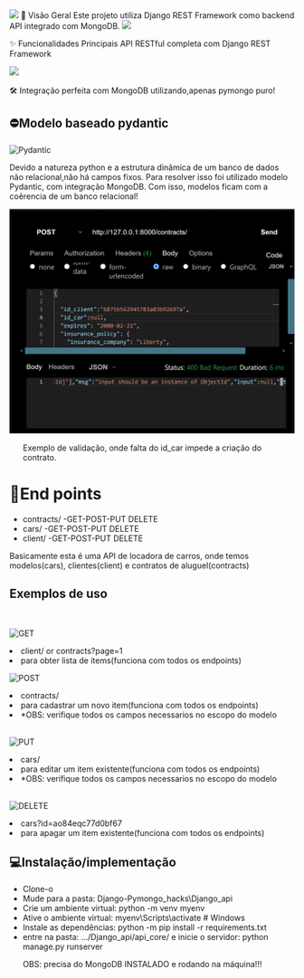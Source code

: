<img src="https://img.shields.io/badge/MongoDB-4.4-orange.svg">
📌 Visão Geral
Este projeto utiliza Django REST Framework como backend API integrado com MongoDB.
<img src="https://img.shields.io/badge/Django-RESTFramework 5+-green.svg">
<p>✨ Funcionalidades Principais
API RESTful completa com Django REST Framework</p>
<img src="https://img.shields.io/badge/PyMongo-4.5+-green?logo=mongodb&logoColor=white&color=47A248&labelColor=gray">
<p>🛠 Integração perfeita com MongoDB utilizando,apenas pymongo puro!</p>

<h2>⛔Modelo baseado pydantic</h2>
<img src="https://img.shields.io/badge/Pydantic-2.5+-blue?logo=pydantic&logoColor=white&color=blue&labelColor=gray" alt="Pydantic">
<p>Devido a natureza python e a estrutura dinâmica de um banco de dados não relacional,não há campos fixos. Para resolver isso foi utilizado modelo Pydantic, com integração MongoDB. Com isso, modelos ficam com a coêrencia de um banco relacional!</p>
<img src="image.png"/>
<ul> Exemplo de validação, onde falta do id_car impede a criação do contrato. </ul>

<h1>🛜End points </h1>
<ul>
<li>contracts/ -GET-POST-PUT DELETE</li>
<li>cars/ -GET-POST-PUT DELETE</li>
<li>client/ -GET-POST-PUT DELETE</li>
</ul>
<p>Basicamente esta é uma API de locadora de carros, onde temos modelos(cars), clientes(client) e contratos de aluguel(contracts)</p>
<h2>Exemplos de uso</h2>
<br/>

![GET](https://img.shields.io/badge/GET-00AAFF?style=flat-square&logo=azurepipelines&logoColor=white)

<li>client/ or contracts?page=1<li>
para obter lista de items(funciona com todos os endpoints)

<br/>

![POST](https://img.shields.io/badge/POST-00BB00?style=flat-square&logo=azurepipelines&logoColor=white)

<li>contracts/<li>
para cadastrar um novo item(funciona com todos os endpoints)
<li>*OBS: verifique todos os campos necessarios no escopo do modelo</li>
<br/>

![PUT](https://img.shields.io/badge/PUT-FFAA00?style=flat-square&logo=azurepipelines&logoColor=white)



<li>cars/<li>
para editar um item existente(funciona com todos os endpoints)
<li>*OBS: verifique todos os campos necessarios no escopo do modelo</li>
<br/>

![DELETE](https://img.shields.io/badge/DELETE-FF0000?style=flat-square&logo=azurepipelines&logoColor=white)

<li>cars?id=ao84eqc77d0bf67<li>
para apagar um item existente(funciona com todos os endpoints)

<h2>💻Instalação/implementação</h2>
<ul>
<li>Clone-o</li>
<li>Mude para a pasta: Django-Pymongo_hacks\Django_api</li>

<li>Crie um ambiente virtual: python -m venv myenv</li>
<li> Ative o ambiente virtual: myenv\Scripts\activate  # Windows </li>
<li> Instale as dependências: python -m pip install -r requirements.txt </li>
<li>entre na pasta: .../Django_api/api_core/
e inicie o servidor: python manage.py runserver </li>
<p>OBS: precisa do MongoDB INSTALADO e rodando na máquina!!!</p>
</ul>
